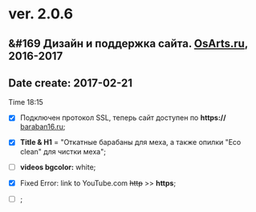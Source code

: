 # ver. 2.0.6  
## &#169 Дизайн и поддержка сайта. [OsArts.ru](https://OsArts.ru), 2016-2017
## Date create: 2017-02-21
Time 18:15

+ [x] Подключен протокол SSL, теперь сайт доступен по **https://** [baraban16.ru](https://baraban16.ru);


+ [x] **Title & H1** = "Откатные барабаны для меха, а также опилки "Eco clean" для чистки меха"; 
+ [ ] **videos bgcolor:** white;
+ [x] Fixed Error: link to YouTube.com ~~http~~ >> **https**;
+ [ ] ;